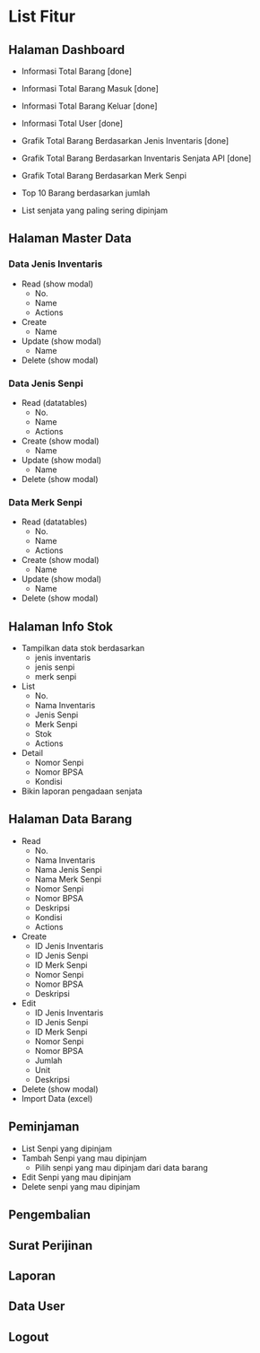 # List Fitur

## Halaman Dashboard
- Informasi Total Barang [done]
- Informasi Total Barang Masuk [done]
- Informasi Total Barang Keluar [done]
- Informasi Total User [done]

- Grafik Total Barang Berdasarkan Jenis Inventaris [done]
- Grafik Total Barang Berdasarkan Inventaris Senjata API [done]
- Grafik Total Barang Berdasarkan Merk Senpi

- Top 10 Barang berdasarkan jumlah
- List senjata yang paling sering dipinjam

## Halaman Master Data
### Data Jenis Inventaris
- Read (show modal)
    - No.
    - Name
    - Actions
- Create
    - Name
- Update (show modal)
    - Name
- Delete (show modal)
### Data Jenis Senpi
- Read (datatables)
    - No.
    - Name
    - Actions
- Create (show modal)
    - Name
- Update (show modal)
    - Name
- Delete (show modal)
### Data Merk Senpi
- Read (datatables)
    - No.
    - Name
    - Actions
- Create (show modal)
    - Name
- Update (show modal)
    - Name
- Delete (show modal)

## Halaman Info Stok
- Tampilkan data stok berdasarkan
    - jenis inventaris
    - jenis senpi
    - merk senpi
- List
    - No.
    - Nama Inventaris
    - Jenis Senpi
    - Merk Senpi
    - Stok
    - Actions
- Detail
    - Nomor Senpi
    - Nomor BPSA
    - Kondisi
- Bikin laporan pengadaan senjata

## Halaman Data Barang
- Read
    - No.
    - Nama Inventaris
    - Nama Jenis Senpi
    - Nama Merk Senpi
    - Nomor Senpi
    - Nomor BPSA
    - Deskripsi
    - Kondisi
    - Actions
- Create
    - ID Jenis Inventaris
    - ID Jenis Senpi
    - ID Merk Senpi
    - Nomor Senpi
    - Nomor BPSA
    - Deskripsi
- Edit
    - ID Jenis Inventaris
    - ID Jenis Senpi
    - ID Merk Senpi
    - Nomor Senpi
    - Nomor BPSA
    - Jumlah
    - Unit
    - Deskripsi
- Delete (show modal)
- Import Data (excel)

## Peminjaman
- List Senpi yang dipinjam
- Tambah Senpi yang mau dipinjam
    - Pilih senpi yang mau dipinjam dari data barang
- Edit Senpi yang mau dipinjam
- Delete senpi yang mau dipinjam

## Pengembalian

## Surat Perijinan

## Laporan

## Data User

## Logout
